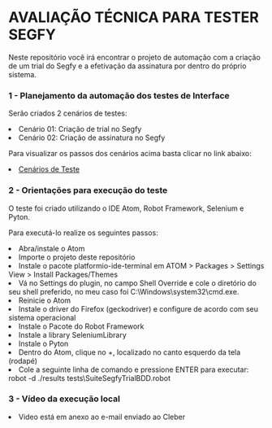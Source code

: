 <h1>AVALIAÇÃO TÉCNICA PARA TESTER SEGFY</h1>

Neste repositório você irá encontrar o projeto de automação com a criação de um trial do Segfy e a efetivação da assinatura por dentro do próprio sistema.

<h3>1 - Planejamento da automação dos testes de Interface</h3>

Serão criados 2 cenários de testes:

<li>Cenário 01: Criação de trial no Segfy
<li>Cenário 02: Criação de assinatura no Segfy

Para visualizar os passos dos cenários acima basta clicar no link abaixo:
 
<li><a href="https://github.com/bsmuller/testeRobot/blob/master/tests/SuiteSegfyTrialBDD.robot" rel="nofollow">Cenários de Teste</a>
  
<h3>2 - Orientações para execução do teste</h3>
 
O teste foi criado utilizando o IDE Atom, Robot Framework, Selenium e Pyton.

Para executá-lo realize os seguintes passos:

<li>Abra/instale o Atom
<li>Importe o projeto deste repositório  
<li>Instale o pacote platformio-ide-terminal em ATOM > Packages > Settings View > Install Packages/Themes
<li>Vá no Settings do plugin, no campo Shell Override e cole o diretório do seu shell preferido, no meu caso foi C:\Windows\system32\cmd.exe.
<li>Reinicie o Atom
<li>Instale o driver do Firefox (geckodriver) e configure de acordo com seu sistema operacional
<li>Instale o Pacote do Robot Framework
<li>Instale a library SeleniumLibrary
<li>Instale o Pyton
<li>Dentro do Atom, clique no +, localizado no canto esquerdo da tela (rodapé)
<li>Cole a seguinte linha de comando e pressione ENTER para executar: robot -d ./results tests\SuiteSegfyTrialBDD.robot

<h3>3 - Vídeo da execução local</h3>
<li>Video está em anexo ao e-mail enviado ao Cleber
